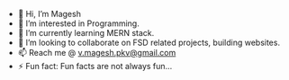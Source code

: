 - 👋 Hi, I’m Magesh
- 👀 I’m interested in Programming.
- 🌱 I’m currently learning MERN stack.
- 💞️ I’m looking to collaborate on FSD related projects, building websites.
- 📫 Reach me @ v.magesh.pkv@gmail.com
- ⚡ Fun fact: Fun facts are not always fun...

<!---
Magesh2507/Magesh2507 is a ✨ special ✨ repository because its `README.md` (this file) appears on your GitHub profile.
You can click the Preview link to take a look at your changes.
--->
